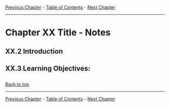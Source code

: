 [Previous Chapter](../42-localsecurity/notes_Ch42.md) - [Table of Contents](../README.md#table-of-contents) - [Next Chapter](../Ch44-systemrescue/notes_Ch44.md)

---

# Chapter XX Title - Notes

## XX.2 Introduction


## XX.3 Learning Objectives:



##

[Back to top](#)

---

[Previous Chapter](../42-localsecurity/notes_Ch42.md) - [Table of Contents](../README.md#table-of-contents) - [Next Chapter](../Ch44-systemrescue/notes_Ch44.md)
